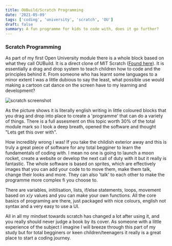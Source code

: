 ```yaml
---
title: OUBuild/Scratch Programming
date: '2021-05-09'
tags: ['coding', 'university', 'scratch', 'OU']
draft: false
summary: A fun programme for kids to code with, does it go further?
---
```


### Scratch Programming

As part of my first Open University module there is a whole block based on what they call OUBuild. It is a direct clone of MIT Scratch ([Found here](https://scratch.mit.edu/)). It is essentially a drag and drop system to teach children how to code and the principles behind it. From someone who has learnt some languages to a minor extent I was a little dubious to say the least, what possible use would making a cartoon cat dance on the screen have to my learning and development?

![scratch screenshot](/static/images/scratch.png)

As the picture shows it is literally english writing in little coloured blocks that you drag and drop into place to create a 'programme' that can do a variety of things. There is a full assesment on this topic worth 30% of the total module mark so I took a deep breath, opened the software and thought "Lets get this over with".

How incredibly wrong I was! If you take the childish exterior away and this is truly a great piece of software for any total begginer to learn the fundamentals of coding with. I mean no one is going to launch a moon rocket, create a website or develop the next call of duty with it but it really is fantastic. The whole software is based on sprites, which are effectively images that you can add your code to to move them, make them talk, change their looks and more. They can also 'talk' to each other to make the programme more complex fi you choose to.

There are variables, initilisation, lists, if/else statements, loops, movement based on _x_/_y_ values and you can make your own functions. All the core basics of programing are there, just packaged with nice colours, english not syntax and a very easy to use a UI.

All in all my mindset towards scratch has changed a lot after using it, and you really should never judge a book by its cover. As someone with a little experience of the subject I imagine I will breeze through this part of my study but for total begginers or keen children/teenagers it really is a great place to start a coding journey.

